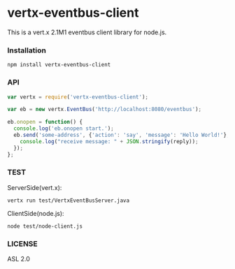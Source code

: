 # vertx-eventbus-client

This is a vert.x 2.1M1 eventbus client library for node.js.

### Installation

```
npm install vertx-eventbus-client
```

### API

```js
var vertx = require('vertx-eventbus-client');

var eb = new vertx.EventBus('http://localhost:8080/eventbus');

eb.onopen = function() {
  console.log('eb.onopen start.');
  eb.send('some-address', {'action': 'say', 'message': 'Hello World!'}, function(reply) {
    console.log("receive message: " + JSON.stringify(reply));
  });
};
```

### TEST

ServerSide(vert.x):
```
vertx run test/VertxEventBusServer.java
```

ClientSide(node.js):
```
node test/node-client.js
```

### LICENSE

ASL 2.0

